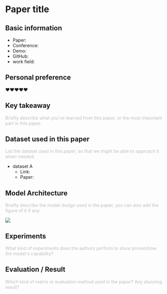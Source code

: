 # Paper title

## Basic information

- Paper:
- Conference:
- Demo:
- GitHub:
- work field:



## Personal preference

♥️♥️♥️♥️♥️



## Key takeaway

<font color="#BEBEBE">Briefly describe what you've learned from this paper, or the most important part in this paper.</font>



## Dataset used in this paper

<font color="#BEBEBE">List the dataset used in this paper, so that we might be able to approach it when needed.</font>

- dataset A
    - Link:
    - Paper:

## Model Architecture

<font color="#BEBEBE">Briefly describe the model design used in the paper, you can also add the figure of it if any.</font>

![](https://i.imgur.com/Ji4e2QJ.jpg)


## Experiments
<font color="#BEBEBE">What kind of experiments does the authors perform to show prove/show the model's capability?</font>



## Evaluation / Result

<font color="#BEBEBE">Which kind of matrix or evaluation method used in the paper? Any stunning result?</font>